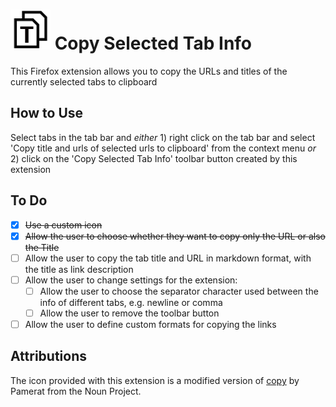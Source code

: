 # ![extension-icon](icons/copy-selected-tab-info-ICON-64x64.png) Copy Selected Tab Info

This Firefox extension allows you to copy the URLs and titles of the currently selected tabs to clipboard

## How to Use
Select tabs in the tab bar and _either_ 1) right click on the tab bar and select 'Copy title and urls of selected urls to clipboard' from the context menu _or_
2) click on the 'Copy Selected Tab Info' toolbar button created by this extension

## To Do
- [x] ~~Use a custom icon~~
- [x] ~~Allow the user to choose whether they want to copy only the URL or also the Title~~
- [ ] Allow the user to copy the tab title and URL in markdown format, with the title as link description
- [ ] Allow the user to change settings for the extension:
  - [ ] Allow the user to choose the separator character used between the info of different tabs, e.g. newline or comma
  - [ ] Allow the user to remove the toolbar button
- [ ] Allow the user to define custom formats for copying the links

## Attributions
The icon provided with this extension is a modified version of [copy](https://thenounproject.com/term/copy/2418793/) by Pamerat from the Noun Project.
